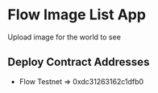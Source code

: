 # Flow Image List App
Upload image for the world to see

## Deploy Contract Addresses
- Flow Testnet => 0xdc31263162c1dfb0